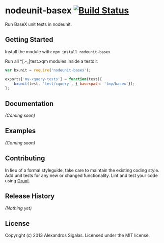 # nodeunit-basex [![Build Status](https://secure.travis-ci.org/alxarch/nodeunit-basex.png?branch=master)](http://travis-ci.org/alxarch/nodeunit-basex)

Run BaseX unit tests in nodeunit.

## Getting Started
Install the module with: `npm install nodeunit-basex`

Run all *[.-_]test.xqm modules inside a testdir:
```javascript
var bxunit = require('nodeunit-basex');

exports['my-xquery-tests'] = function(test){
	bxunit(test, 'test/xquery', { basexpath: 'tmp/basex'});
};
```

## Documentation
_(Coming soon)_

## Examples
_(Coming soon)_

## Contributing
In lieu of a formal styleguide, take care to maintain the existing coding style. Add unit tests for any new or changed functionality. Lint and test your code using [Grunt](http://gruntjs.com/).

## Release History
_(Nothing yet)_

## License
Copyright (c) 2013 Alexandros Sigalas. Licensed under the MIT license.
